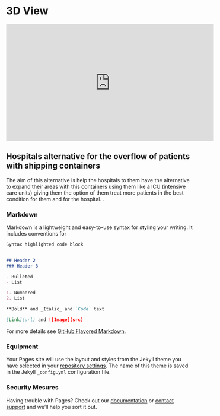 # 3D View

<iframe width="560" height="315" src="https://www.youtube.com/embed/UT8XuWWFG0Y?controls=0" frameborder="0" allow="accelerometer; autoplay; clipboard-write; encrypted-media; gyroscope; picture-in-picture" allowfullscreen></iframe>

## Hospitals alternative for the overflow of patients with shipping containers

The aim of this alternative is help the hospitals to them have the alternative to expand their areas with this containers using them like a ICU (intensive care units) giving them the option of them treat more patients in the best condition for them and for the hospital.
.

### Markdown

Markdown is a lightweight and easy-to-use syntax for styling your writing. It includes conventions for

```markdown
Syntax highlighted code block


## Header 2
### Header 3

- Bulleted
- List

1. Numbered
2. List

**Bold** and _Italic_ and `Code` text

[Link](url) and ![Image](src)
```

For more details see [GitHub Flavored Markdown](https://guides.github.com/features/mastering-markdown/).

### Equipment

Your Pages site will use the layout and styles from the Jekyll theme you have selected in your [repository settings](https://github.com/ivanova2005/personal-project-isp2020/settings). The name of this theme is saved in the Jekyll `_config.yml` configuration file.

### Security Mesures

Having trouble with Pages? Check out our [documentation](https://docs.github.com/categories/github-pages-basics/) or [contact support](https://github.com/contact) and we’ll help you sort it out.
